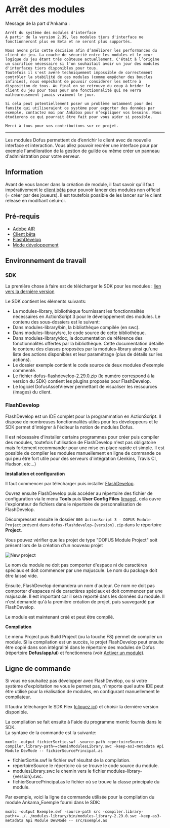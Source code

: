 # Arrêt des modules

Message de la part d'Ankama :

```
Arrêt du système des modules d'interface
A partir de la version 2.39, les modules tiers d'interface ne fonctionneront plus en Beta et ne seront plus supportés. 

Nous avons pris cette décision afin d’améliorer les performances du client de jeu. La couche de sécurité entre les modules et le cœur logique du jeu étant très coûteuse actuellement. C'était à l’origine un sacrifice nécessaire si l'on souhaitait avoir un jour des modules d'interfaces tiers disponibles pour tous. 
Toutefois il s'est avéré techniquement impossible de correctement contrôler la stabilité de ces modules (comme empêcher des boucles infinies), nous empêchant de pouvoir considérer les mettre à disposition de tous. Au final on se retrouve du coup à brider le client du jeu pour tous pour une fonctionnalité qui ne verra malheureusement jamais vraiment le jour. 

Si cela peut potentiellement poser un problème notamment pour des fansite qui utiliseraient ce système pour exporter des données par exemple, contactez moi par Ankabox pour m’expliquer vos besoins. Nous étudierons ce qui pourrait être fait pour vous aider si possible. 

Merci à tous pour vos contributions sur ce projet.
```

---

Les modules Dofus permettent de d’enrichir le client avec de nouvelle interface et interaction. Vous allez pouvoir recréer une interface pour par exemple l'amélioration de la gestion de guilde ou même créer un panneau d'administration pour votre serveur.

## Information

Avant de vous lancer dans la création de module, il faut savoir qu'il faut impérativement le [client bêta](http://forum.dofus.com/fr/1557-discussions-generales/1906976-telechargement-client-beta) pour pouvoir lancer des modules non officiel (= créer par des joueurs). Il est toutefois possible de les lancer sur le client release en modifiant celui-ci.

## Pré-requis

- [Adobe AIR](https://get.adobe.com/air/?loc=fr)
- [Client bêta](http://forum.dofus.com/fr/1557-discussions-generales/1906976-telechargement-client-beta)
- [FlashDevelop](http://www.flashdevelop.org/)
- [Mode développement](/Mode-developpement.md)

## Environnement de travail

### SDK

La première chose à faire est de télécharger le SDK pour les modules : [lien vers la dernière version](https://github.com/OpenDofus/wiki/releases/tag/sdk-module)

Le SDK contient les éléments suivants:

- La modules-library, bibliothèque fournissant les fonctionnalités nécessaires en ActionScript 3 pour le développement des modules. Le contenu des sous-dossiers est le suivant:
 - Dans modules-library/bin, la bibliothèque compilée (en swc).
 - Dans modules-library/src, le code source de cette bibliothèque.
 - Dans modules-library/doc, la documentation de référence des fonctionnalités offertes par la bibliothèque. Cette documentation détaille le contenu des classes proposées par la modules-library ainsi qu'une liste des actions disponibles et leur paramétrage (plus de détails sur les actions).
- Le dossier exemple contient le code source de deux modules d'exemple commenté.
- Le fichier dofus-flashdevelop-2.29.0.zip (le numéro correspond à la version du SDK) contient les plugins proposés pour FlashDevelop.
- Le logiciel DofusAssetViewer permettant de visualiser les ressources (images) du client.

### FlashDevelop

FlashDevelop est un IDE complet pour la programmation en ActionScript. Il dispose de nombreuses fonctionnalités utiles pour les développeurs et le SDK permet d'intégrer à l'éditeur la notion de modules Dofus.

Il est nécessaire d'installer certains programmes pour créer puis compiler des modules, toutefois l'utilisation de FlashDevelop n'est pas obligatoire mais fortement recommander pour une mise en place rapide et simple. Il est possible de compiler les modules manuellement en ligne de commande ce qui peu être fort utile pour des serveurs d'intégration (Jenkins, Travis CI, Hudson, etc...)

**Installation et configuration**

Il faut commencer par télécharger puis installer [FlashDevelop](http://www.flashdevelop.org/).
 
Ouvrez ensuite FlashDevelop puis accéder au répertoire des fichier de configuration via le menu **Tools** puis **User Config Files** ([image](../resources/modules/flashdevelop-menu-settings.png)), cela ouvre l'explorateur de fichiers dans le répertoire de personnalisation de FlashDevelop.

Décompressez ensuite le dossier `000 ActionScript 3 - DOFUS Module Project` présent dans `dofus-flashdevelop-{version}.zip` dans le répertoire **Project**.

Vous pouvez vérifier que les projet de type "DOFUS Module Project" soit présent lors de la création d'un nouveau projet

![New project](../resources/modules/flashdevelop-new-module.png)

Le nom du module ne doit pas comporter d'espace ni de caractères spéciaux et doit commencer par une majuscule. Le nom du package doit être laissé vide. 

Ensuite, FlashDevelop demandera un nom d'auteur. Ce nom ne doit pas comporter d'espaces ni de caractères spéciaux et doit commencer par une majuscule. Il est important car il sera reporté dans les données du module. Il n'est demandé qu'à la première création de projet, puis sauvegardé par FlashDevelop. 

Le module est maintenant créé et peut être compilé. 

**Compilation**

Le menu Project puis Build Project (ou la touche F8) permet de compiler un module. Si la compilation est un succès, le projet FlashDevelop peut ensuite être copié dans son intégralité dans le répertoire des modules de Dofus (répertoire **Dofus/app/ui**) et fonctionnera (voir [Activer un module](Modules-Activer-un-module.md)).

## Ligne de commande

Si vous ne souhaitez pas développer avec FlashDevelop, ou si votre système d'exploitation ne vous le permet pas, n'importe quel autre IDE peut être utilisé pour la réalisation de modules, en configurant manuellement le compilateur.

Il faudra télécharger le SDK Flex ([cliquez ici](http://sourceforge.net/adobe/flexsdk/wiki/Downloads/)) et choisir la dernière version disponible.

La compilation se fait ensuite à l'aide du programme mxmlc fournis dans le SDK.  
La syntaxe de la commande est la suivante:

```shell
mxmlc -output fichierSortie.swf -source-path repertoireSource -compiler.library-path+=cheminModulesLibrary.swc -keep-as3-metadata Api Module DevMode -- fichierSourcePrincipal.as
```

- fichierSortie.swf le fichier swf résultat de la compilation.
- repertoireSource le répertoire où se trouve le code source du module.
- modulesLibrary.swc le chemin vers le fichier modules-library-{version}.swc.
- fichierSourcePrincipal.as le fichier où se trouve la classe principale du module.

Par exemple, voici la ligne de commande utilisée pour la compilation du module Ankama_Exemple fourni dans le SDK:

```shell
mxmlc -output Exemple.swf -source-path src -compiler.library-path+=../../modules-library/bin/modules-library-2.29.0.swc -keep-as3-metadata Api Module DevMode -- src/Exemple.as
```
